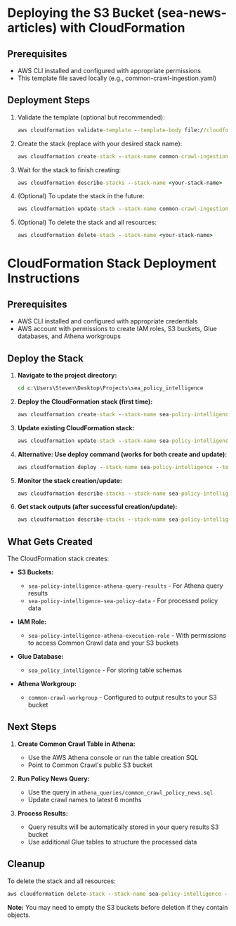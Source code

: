 # Deploying the S3 Bucket (sea-news-articles) with CloudFormation

## Prerequisites
- AWS CLI installed and configured with appropriate permissions
- This template file saved locally (e.g., common-crawl-ingestion.yaml)

## Deployment Steps

1. Validate the template (optional but recommended):
   ```cmd
   aws cloudformation validate-template --template-body file://cloudformation/common-crawl-ingestion.yaml
   ```
2. Create the stack (replace <your-stack-name> with your desired stack name):
   ```cmd
   aws cloudformation create-stack --stack-name common-crawl-ingestion --template-body file://cloudformation/common-crawl-ingestion.yaml --capabilities CAPABILITY_NAMED_IAM --region us-east-1
   ```
3. Wait for the stack to finish creating:
   ```cmd
   aws cloudformation describe-stacks --stack-name <your-stack-name>
   ```
4. (Optional) To update the stack in the future:
   ```cmd
   aws cloudformation update-stack --stack-name common-crawl-ingestion --template-body file://cloudformation/common-crawl-ingestion.yaml
   ```
5. (Optional) To delete the stack and all resources:
   ```cmd
   aws cloudformation delete-stack --stack-name <your-stack-name>
   ```

# CloudFormation Stack Deployment Instructions

## Prerequisites
- AWS CLI installed and configured with appropriate credentials
- AWS account with permissions to create IAM roles, S3 buckets, Glue databases, and Athena workgroups

## Deploy the Stack

1. **Navigate to the project directory:**
   ```cmd
   cd c:\Users\Steven\Desktop\Projects\sea_policy_intelligence
   ```

2. **Deploy the CloudFormation stack (first time):**
   ```cmd
   aws cloudformation create-stack --stack-name sea-policy-intelligence --template-body file://cloudformation/athena-common-crawl.yaml --capabilities CAPABILITY_NAMED_IAM --region us-east-1
   ```

3. **Update existing CloudFormation stack:**
   ```cmd
   aws cloudformation update-stack --stack-name sea-policy-intelligence --template-body file://cloudformation/athena-common-crawl.yaml --capabilities CAPABILITY_NAMED_IAM --region us-east-1
   ```

4. **Alternative: Use deploy command (works for both create and update):**
   ```cmd
   aws cloudformation deploy --stack-name sea-policy-intelligence --template-file cloudformation/athena-common-crawl.yaml --capabilities CAPABILITY_NAMED_IAM --region us-east-1
   ```

5. **Monitor the stack creation/update:**
   ```cmd
   aws cloudformation describe-stacks --stack-name sea-policy-intelligence --region us-east-1
   ```

6. **Get stack outputs (after successful creation/update):**
   ```cmd
   aws cloudformation describe-stacks --stack-name sea-policy-intelligence --region us-east-1 --query "Stacks[0].Outputs"
   ```

## What Gets Created

The CloudFormation stack creates:

- **S3 Buckets:**
  - `sea-policy-intelligence-athena-query-results` - For Athena query results
  - `sea-policy-intelligence-sea-policy-data` - For processed policy data

- **IAM Role:**
  - `sea-policy-intelligence-athena-execution-role` - With permissions to access Common Crawl data and your S3 buckets

- **Glue Database:**
  - `sea_policy_intelligence` - For storing table schemas

- **Athena Workgroup:**
  - `common-crawl-workgroup` - Configured to output results to your S3 bucket

## Next Steps

1. **Create Common Crawl Table in Athena:**
   - Use the AWS Athena console or run the table creation SQL
   - Point to Common Crawl's public S3 bucket

2. **Run Policy News Query:**
   - Use the query in `athena_queries/common_crawl_policy_news.sql`
   - Update crawl names to latest 6 months

3. **Process Results:**
   - Query results will be automatically stored in your query results S3 bucket
   - Use additional Glue tables to structure the processed data

## Cleanup

To delete the stack and all resources:
```cmd
aws cloudformation delete-stack --stack-name sea-policy-intelligence --region us-east-1
```

**Note:** You may need to empty the S3 buckets before deletion if they contain objects.
